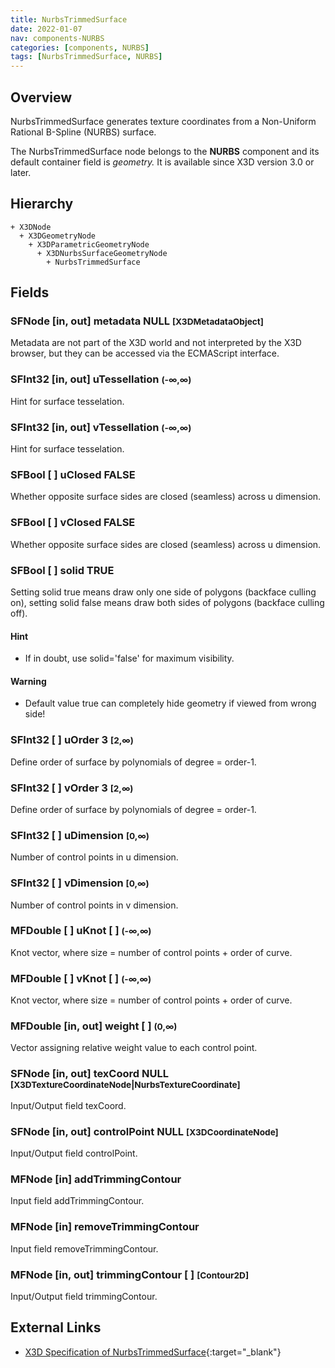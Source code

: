 ```yaml
---
title: NurbsTrimmedSurface
date: 2022-01-07
nav: components-NURBS
categories: [components, NURBS]
tags: [NurbsTrimmedSurface, NURBS]
---
```

<style>
.post h3 {
  word-spacing: 0.2em;
}
</style>

## Overview

NurbsTrimmedSurface generates texture coordinates from a Non-Uniform Rational B-Spline (NURBS) surface.

The NurbsTrimmedSurface node belongs to the **NURBS** component and its default container field is *geometry.* It is available since X3D version 3.0 or later.

## Hierarchy

```
+ X3DNode
  + X3DGeometryNode
    + X3DParametricGeometryNode
      + X3DNurbsSurfaceGeometryNode
        + NurbsTrimmedSurface
```

## Fields

### SFNode [in, out] **metadata** NULL <small>[X3DMetadataObject]</small>

Metadata are not part of the X3D world and not interpreted by the X3D browser, but they can be accessed via the ECMAScript interface.

### SFInt32 [in, out] **uTessellation** <small>(-∞,∞)</small>

Hint for surface tesselation.

### SFInt32 [in, out] **vTessellation** <small>(-∞,∞)</small>

Hint for surface tesselation.

### SFBool [ ] **uClosed** FALSE

Whether opposite surface sides are closed (seamless) across u dimension.

### SFBool [ ] **vClosed** FALSE

Whether opposite surface sides are closed (seamless) across u dimension.

### SFBool [ ] **solid** TRUE

Setting solid true means draw only one side of polygons (backface culling on), setting solid false means draw both sides of polygons (backface culling off).

#### Hint

- If in doubt, use solid='false' for maximum visibility.

#### Warning

- Default value true can completely hide geometry if viewed from wrong side!

### SFInt32 [ ] **uOrder** 3 <small>[2,∞)</small>

Define order of surface by polynomials of degree = order-1.

### SFInt32 [ ] **vOrder** 3 <small>[2,∞)</small>

Define order of surface by polynomials of degree = order-1.

### SFInt32 [ ] **uDimension** <small>[0,∞)</small>

Number of control points in u dimension.

### SFInt32 [ ] **vDimension** <small>[0,∞)</small>

Number of control points in v dimension.

### MFDouble [ ] **uKnot** [ ] <small>(-∞,∞)</small>

Knot vector, where size = number of control points + order of curve.

### MFDouble [ ] **vKnot** [ ] <small>(-∞,∞)</small>

Knot vector, where size = number of control points + order of curve.

### MFDouble [in, out] **weight** [ ] <small>(0,∞)</small>

Vector assigning relative weight value to each control point.

### SFNode [in, out] **texCoord** NULL <small>[X3DTextureCoordinateNode|NurbsTextureCoordinate]</small>

Input/Output field texCoord.

### SFNode [in, out] **controlPoint** NULL <small>[X3DCoordinateNode]</small>

Input/Output field controlPoint.

### MFNode [in] **addTrimmingContour**

Input field addTrimmingContour.

### MFNode [in] **removeTrimmingContour**

Input field removeTrimmingContour.

### MFNode [in, out] **trimmingContour** [ ] <small>[Contour2D]</small>

Input/Output field trimmingContour.

## External Links

- [X3D Specification of NurbsTrimmedSurface](https://www.web3d.org/documents/specifications/19775-1/V4.0/Part01/components/nurbs.html#NurbsTrimmedSurface){:target="_blank"}
